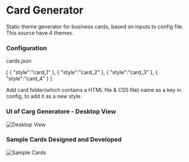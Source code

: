 # Card Generator
Static theme generator for business cards, based on inputs to config file. This source have 4 themes.

### Configuration 

cards.json

[
  {
    "style":"card_1"
  },
  {
    "style":"card_2"
  },
  {
    "style":"card_3"
  },
  {
    "style":"card_4"
  }
]

Add card folder(which contains a HTML file & CSS file) name as a key in config, to add it as a new style.

### UI of Carg Generatore -  Desktop View
![Desktop View](https://github.com/jay-git/card-generator/blob/master/card-generator-home.png)



### Sample Cards Designed and Developed
![Sample Cards](https://github.com/jay-git/card-generator/blob/master/cards-sample.png)


